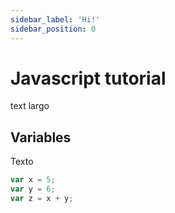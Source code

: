```yaml
---
sidebar_label: 'Hi!'
sidebar_position: 0
---
```





# Javascript tutorial
text largo


## Variables
Texto

```js
var x = 5;
var y = 6;
var z = x + y;
```
